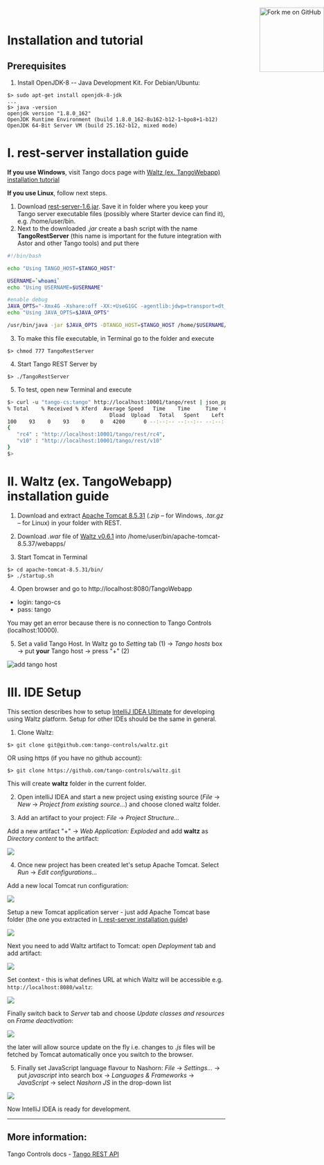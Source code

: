 <a href="https://github.com/tango-controls/waltz"><img width="149" height="149" src="https://github.blog/wp-content/uploads/2008/12/forkme_right_green_007200.png?resize=149%2C149" style="background-color: transparent; position: fixed; top: 30px; right: 0; border: 0;" alt="Fork me on GitHub" data-recalc-dims="1"></a>

# Installation and tutorial

## Prerequisites

1. Install OpenJDK-8 -- Java Development Kit. For Debian/Ubuntu:
```
$> sudo apt-get install openjdk-8-jdk
...
$> java -version
openjdk version "1.8.0_162"
OpenJDK Runtime Environment (build 1.8.0_162-8u162-b12-1~bpo8+1-b12)
OpenJDK 64-Bit Server VM (build 25.162-b12, mixed mode)
```

# I. rest-server installation guide

__If you use Windows__, visit Tango docs page with [Waltz (ex. TangoWebapp) installation tutorial](http://tango-controls.readthedocs.io/en/latest/tutorials-and-howtos/tutorials/install-tango-webapp.html)

__If you use Linux__, follow next steps.

1. Download [rest-server-1.6.jar](https://github.com/tango-controls/rest-server/releases/download/rest-server-1.6/rest-server-1.6.jar). Save it in folder where you keep your Tango server executable files (possibly where Starter device can find it), e.g. /home/user/bin.
2. Next to the downloaded _.jar_ create a bash script with the name __TangoRestServer__ (this name is important for the future integration with Astor and other Tango tools) and put there

```bash
#!/bin/bash

echo "Using TANGO_HOST=$TANGO_HOST"

USERNAME=`whoami`
echo "Using USERNAME=$USERNAME"

#enable debug
JAVA_OPTS="-Xmx4G -Xshare:off -XX:+UseG1GC -agentlib:jdwp=transport=dt_socket,server=y,suspend=n,address=5009"
echo "Using JAVA_OPTS=$JAVA_OPTS"

/usr/bin/java -jar $JAVA_OPTS -DTANGO_HOST=$TANGO_HOST /home/$USERNAME/bin/rest-server-1.6.jar -nodb -dlist test/rest/0
```

3. To make this file executable, in Terminal go to the folder and execute
```
$> chmod 777 TangoRestServer
```
4. Start Tango REST Server by
```
$> ./TangoRestServer
```
5. To test, open new Terminal and execute
```bash
$> curl -u "tango-cs:tango" http://localhost:10001/tango/rest | json_pp
% Total    % Received % Xferd  Average Speed   Time    Time     Time  Current
                                 Dload  Upload   Total   Spent    Left  Speed
100    93    0    93    0     0   4200      0 --:--:-- --:--:-- --:--:--  4227
{
   "rc4" : "http://localhost:10001/tango/rest/rc4",
   "v10" : "http://localhost:10001/tango/rest/v10"
}
$>
```



# II. Waltz (ex. TangoWebapp) installation guide

1. Download and extract [Apache Tomcat 8.5.31](https://tomcat.apache.org/download-80.cgi#8.5.37) (_.zip_ – for Windows, _.tar.gz_ – for Linux) in your folder with REST.

2. Download _.war_ file of [Waltz v0.6.1](https://github.com/tango-controls/waltz/releases/download/v0.6.1/TangoWebapp.war) into /home/user/bin/apache-tomcat-8.5.37/webapps/

3. Start Tomcat in Terminal
```
$> cd apache-tomcat-8.5.31/bin/
$> ./startup.sh 
```
4. Open browser and go to http://localhost:8080/TangoWebapp
* login: tango-cs
* pass: tango

You may get an error because there is no connection to Tango Controls (localhost:10000). 

5. Set a valid Tango Host. In Waltz go to _Setting_ tab (1) -> _Tango hosts_ box -> put __your__ Tango host -> press "+" (2)

![add tango host](images/installation_client_15.png)

# III. IDE Setup

This section describes how to setup [IntelliJ IDEA Ultimate](https://www.jetbrains.com/idea/download/download-thanks.html?platform=linux) for developing using Waltz platform. Setup for other IDEs should be the same in general.

1. Clone Waltz:
```
$> git clone git@github.com:tango-controls/waltz.git
```

OR using https (if you have no github account):

```
$> git clone https://github.com/tango-controls/waltz.git
```

This will create **waltz** folder in the current folder.

2. Open intelliJ IDEA and start a new project using existing source (_File_ -> _New_ -> _Project from existing source..._) and choose cloned waltz folder.

3. Add an artifact to your project: _File_ -> _Project Structure..._

Add a new artifact "+" -> _Web Application: Exploded_ and add **waltz** as _Directory content_ to the artifact:

![](images/installation_ide_3.png)

4. Once new project has been created let's setup Apache Tomcat. Select _Run_ -> _Edit configurations..._

Add a new local Tomcat run configuration:

![](images/installation_ide_1.png)

Setup a new Tomcat application server - just add Apache Tomcat base folder (the one you extracted in [I. rest-server installation guide](#i-rest-server-installation-guide))

![](images/installation_ide_2.png)

Next you need to add Waltz artifact to Tomcat: open _Deployment_ tab and add artifact:

![](images/installation_ide_4.png)

Set context - this is what defines URL at which Waltz will be accessible e.g. `http://localhost:8080/waltz`:

![](images/installation_ide_6.png)

Finally switch back to _Server_ tab and choose _Update classes and resources_ on _Frame deactivation_:

![](images/installation_ide_5.png)

the later will allow source update on the fly i.e. changes to _.js_ files will be fetched by Tomcat automatically once you switch to the browser.

5. Finally set JavaScript language flavour to Nashorn: _File_ -> _Settings..._ -> put _javascript_ into search box -> _Languages & Frameworks_ -> _JavaScript_ -> select _Nashorn JS_ in the drop-down list

![](images/installation_ide_16.png)

Now IntelliJ IDEA is ready for development.




- - - - - - - - - - - - - - - - - -
## More information:

Tango Controls docs - [Tango REST API](http://tango-controls.readthedocs.io/en/latest/development/advanced/rest-api.html)
